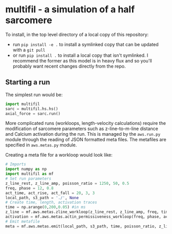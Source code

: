 # multifil - a simulation of a half sarcomere

To install, in the top level directory of a local copy of this repository:

- run `pip install -e .` to install a symlinked copy that can be updated with a `git pull`
- or run `pip install .` to install a local copy that isn't symlinked. I recommend the former as this model is in heavy flux and so you'll probably want recent changes directly from the repo. 

## Starting a run

The simplest run would be:

``` python
import multifil
sarc = multifil.hs.hs()
axial_force = sarc.run()
```

More complicated runs (workloops, length-velocity calculations) require the modification of sarcomere parameters such as z-line-to-m-line distance and Calcium activation during the run. This is managed by the `aws.run.py` module through the reading of JSON formatted meta files. The metafiles are specified in `aws.metas.py` module. 

Creating a meta file for a workloop would look like:

``` python
# Imports
import numpy as np 
import multifil as mf
# Set run parameters
z_line_rest, z_line_amp, poisson_ratio = 1250, 50, 0.5 
freq, phase = 12, 0.8
act_time, act_rise, act_fall = 20, 3, 3
local_path, s3_path = './', None
# Create time, length, activation traces
time = np.arange(0,200,0.05) #in ms
z_line = mf.aws.metas.zline_workloop(z_line_rest, z_line_amp, freq, time)
activation = mf.aws.metas.actin_permissiveness_workloop(freq, phase, act_time, act_rise, act_fall, time)
# Emit metafile
meta = mf.aws.metas.emit(local_path, s3_path, time, poisson_ratio, z_line=z_line, actin_permissiveness=activation, comment="Example workloop run", phase=phase, frequency=freq)
```
